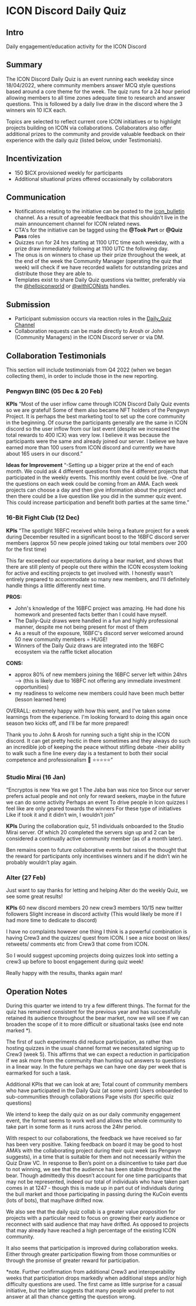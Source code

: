 # ICON Discord Daily Quiz

## Intro
Daily engagement/education activity for the ICON Discord


## Summary

The ICON Discord Daily Quiz is an event running each weekday since 18/04/2022, where community members answer MCQ style questions based around a core theme for the week. The quiz runs for a 24 hour period allowing members to all time zones adequate time to research and answer questions. This is followed by a daily live draw in the discord where the 3 winners win 10 ICX each. 

Topics are selected to reflect current core ICON initiatives or to highlight projects building on ICON via collaborations. Collaborators also offer additional prizes to the community and provide valuable feedback on their experience with the daily quiz (listed below, under Testimonials).

## Incentivization

- 150 $ICX provisioned weekly for participants
- Additional situational prizes offered occasionally by collaborators

## Communication

- Notifications relating to the initiative can be posted to the [icon_bulletin](https://discord.com/channels/880651922682560582/908791090184867850) channel. As a result of agreeable feedback that this shouldn't live in the main announcement channel for ICON related news.
- CTA's for the initiative can be tagged using the **@Took Part** or **@Quiz Pass** roles
- Quizzes run for 24 hrs starting at 1100 UTC time each weekday, with a prize draw immediately following at 1100 UTC the following day.
- The onus is on winners to chase up their prize throughout the week, at the end of the week the Community Manager (operating the quiz that week) will check if we have recorded wallets for outstanding prizes and distribute those they are able to.
- Templates exist to share Daily Quiz questions via twitter, preferably via the [@helloiconworld](https://twitter.com/helloiconworld) or [@withICONists](https://twitter.com/withICONists) handles.

## Submission

- Participant submission occurs via reaction roles in the [Daily_Quiz Channel](https://discord.com/channels/880651922682560582/964308657749782599)
- Collaboration requests can be made directly to Arosh or John (Community Managers) in the ICON Discord server or via DM.

## Collaboration Testimonials

This section will include testimonials from Q4 2022 (when we began collecting them), in order to include those in the new reporting.

### Pengwyn BINC (05 Dec & 20 Feb)

**KPIs**
“Most of the user inflow came through ICON Discord Daily Quiz events so we are grateful! Some of them also became NFT holders of the Pengwyn Project. It is perhaps the best marketing tool to set up the core community in the beginning. Of course the participants generally are the same in ICON discord so the user inflow from our last event (despite we increased the total rewards to 400 ICX) was very low. I believe it was because the participants were the same and already joined our server.
I believe we have earned more than 100 users from ICON discord and currently we have about 165 users in our discord.”

**Ideas for Improvement**
“-Setting up a bigger prize at the end of each month. We could ask 4 different questions from the 4 different projects that participated in the weekly events. This monthly event could be live. 
-One of the questions on each week could be coming from an AMA. Each week projects can choose a day and then give information about the project and then there could be a live question like you did in the summer quiz event. This could increase participation and benefit both parties at the same time.”

### 16-Bit Fight Club (12 Dec)

**KPIs**
“The spotlight 16BFC received while being a feature project for a week during December resulted in a significant boost to the 16BFC discord server members (approx 50 new people joined taking our total members over 200 for the first time)

This far exceeded our expectations during a bear market, and shows that there are still plenty of people out there within the ICON ecosystem looking for active and exciting projects to get involved with. I honestly wasn't entirely prepared to accommodate so many new members, and I'll definitely handle things a little differently next time.

**PROS:**
- John's knowledge of the 16BFC project was amazing. He had done his homework and presented facts better than I could have myself.
- The Daily-Quiz draws were handled in a fun and highly professional manner, despite me not being present for most of them
- As a result of the exposure, 16BFC's discord server welcomed around 50 new community members = HUGE!
- Winners of the Daily Quiz draws are integrated into the 16BFC ecosystem via the raffle ticket allocation

**CONS:**
- approx 80% of new members joining the 16BFC server left within 24hrs
--> (this is likely due to 16BFC not offering any immediate investment opportunities)
- my readiness to welcome new members could have been much better (lesson learned here)

OVERALL: extremely happy with how this went, and I've taken some learnings from the experience. I'm looking forward to doing this again once season two kicks off, and I'll be far more prepared!

Thank you to John & Arosh for running such a tight ship in the ICON discord. It can get pretty hectic in there sometimes and they always do such an incredible job of keeping the peace without stifling debate -their ability to walk such a fine line every day is a testament to both their social competence and professionalism 👏 
⭐⭐⭐⭐⭐”

### Studio Mirai (16 Jan)

“Encryptos is new
Yea we got 1
The Jaba ban was nice too
Since our server prefers actual people and not only for reward seekers, maybe in the future we can do some activity
Perhaps an event
To drive people in
Icon quizzes I feel like are only geared towards the winners
For these type of initiatives
Like if took it and it didn’t win, I wouldn’t join”

**KPIs**
During the collaboration quiz, 51 individuals onboarded to the Studio Mirai server. Of which 20 completed the servers sign up and 2 can be considered a continually active community member (as of a month later).

Ben remains open to future collaborative events but raises the thought that the reward for participants only incentivises winners and if he didn’t win he probably wouldn’t play again.

### Alter (27 Feb)

Just want to say thanks for letting and helping Alter do the weekly Quiz, we see some great results!

**KPIs**
60 new discord members
20 new crew3 members 
10/15 new twitter followers
Slight increase in discord activity (This would likely be more if I had more time to dedicate to discord)

I have no complaints however one thing I think is a powerful combination is having Crew3 and the quizzes/ quest from ICON. I see a nice boost on likes/ retweets/ comments etc from Crew3 that come from ICON. 

So I would suggest upcoming projects doing quizzes look into setting a crew3 up before to boost engagement during quiz week!

Really happy with the results, thanks again man!

## Operation Notes

During this quarter we intend to try a few different things. The format for the quiz has remained consistent for the previous year and has successfully retained its audience throughout the bear market, now we will see if we can broaden the scope of it to more difficult or situational tasks (see end note marked *).

The first of such experiments did reduce participation, as rather than hosting quizzes in the usual channel format we necessitated signing up to Crew3 (week 5). This affirms that we can expect a reduction in participation if we ask more from the community than hunting out answers to questions in a linear way. In the future perhaps we can have one day per week that is earmarked for such a task.

Additional KPIs that we can look at are; 
Total count of community members who have participated in the Daily Quiz (at some point)
Users onboarded to sub-communities through collaborations
Page visits (for specific quiz questions)

We intend to keep the daily quiz on as our daily community engagement event, the format seems to work well and allows the whole community to take part in some form as it runs across the 24hr period.

With respect to our collaborations, the feedback we have received so far has been very positive. Taking feedback on board it may be good to host AMA’s with the collaborating project during their quiz week (as Pengwyn suggests), in a time that is suitable for them and not necessarily within the Quiz Draw VC.
In response to Ben’s point on a disincentive to take part due to not winning, we see that the audience has been stable throughout the bear. Though admittedly this doesn’t account for one time participants that may not be represented, indeed our total of individuals who have taken part comes in at 1247 - though this is made up in part out of individuals during the bull market and those participating in passing during the KuCoin events (lots of bots), that may/have drifted now.

We also see that the daily quiz collab is a greater value proposition for projects with a particular need to focus on growing their early audience or reconnect with said audience that may have drifted. As opposed to projects that may already have reached a high percentage of the existing ICON community.

It also seems that participation is improved during collaboration weeks. Either through greater participation flowing from those communities or through the promise of greater reward for participation.

*note. Further confirmation from additional Crew3 and interoperability weeks that participation drops markedly when additional steps and/or high difficulty questions are used. The first came as little surprise for a casual initiative, but the latter suggests that many people would prefer to not answer at all than chance getting the question wrong.
